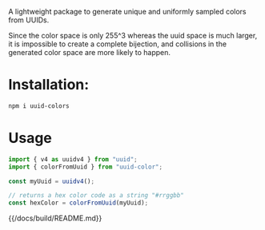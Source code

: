 A lightweight package to generate unique and uniformly sampled colors from UUIDs.

Since the color space is only 255^3 whereas the uuid space is much larger, it is impossible to create a complete bijection, and collisions in the generated color space are more likely to happen.

# Installation:

```sh
npm i uuid-colors
```

# Usage

```js
import { v4 as uuidv4 } from "uuid";
import { colorFromUuid } from "uuid-color";

const myUuid = uuidv4();

// returns a hex color code as a string "#rrggbb"
const hexColor = colorFromUuid(myUuid);
```

{{/docs/build/README.md}}